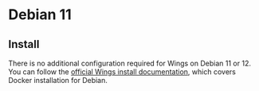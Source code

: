# Debian 11

## Install

There is no additional configuration required for Wings on Debian 11 or 12. You can follow the [official Wings install documentation](/wings/1.0/installing.md), which covers Docker installation for Debian.
